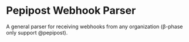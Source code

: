 # Pepipost Webhook Parser

A general parser for receiving webhooks from any organization (β-phase only support @pepipost).
